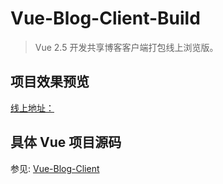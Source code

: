 # Vue-Blog-Client-Build
> Vue 2.5 开发共享博客客户端打包线上浏览版。

## 项目效果预览

[线上地址：](https://evenyao.github.io/Vue-Blog-Client-Build/)

## 具体 Vue 项目源码
参见: [Vue-Blog-Client](https://github.com/evenyao/Vue-Blog-Client)
